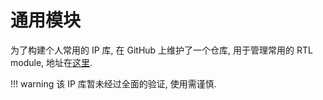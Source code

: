 # 通用模块

为了构建个人常用的 IP 库, 在 GitHub 上维护了一个仓库, 用于管理常用的 RTL module, 地址在[这里](https://github.com/pastglory/common_cells).

!!! warning
    该 IP 库暂未经过全面的验证, 使用需谨慎.
    

